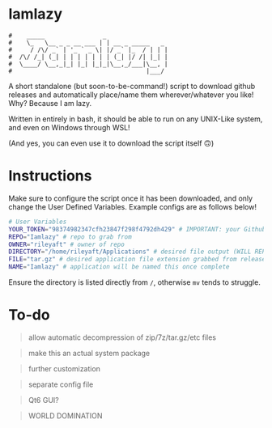 # Iamlazy
```
#    _____                _
#    \_   \__ _ _ __ ___ | | __ _ _____   _
#     / /\/ _` | '_ ` _ \| |/ _` |_  / | | |
#  /\/ /_| (_| | | | | | | | (_| |/ /| |_| |
#  \____/ \__,_|_| |_| |_|_|\__,_/___|\__, |
#                                     |___/
```
A short standalone (but soon-to-be-command!) script to download github releases and automatically place/name them wherever/whatever you like! Why? Because I am lazy.

Written in entirely in bash, it should be able to run on any UNIX-Like system, and even on Windows through WSL!

(And yes, you can even use it to download the script itself 🙃)

# Instructions
Make sure to configure the script once it has been downloaded, and only change the User Defined Variables.
Example configs are as follows below!
```bash
# User Variables
YOUR_TOKEN="98374982347cfh23847f298f4792dh429" # IMPORTANT: your Github API access key, make one at "https://github.com/settings/tokens"
REPO="Iamlazy" # repo to grab from
OWNER="rileyaft" # owner of repo
DIRECTORY="/home/rileyaft/Applications" # desired file output (WILL REPLACE EXISTING FILE IF PRESENT)
FILE="tar.gz" # desired application file extension grabbed from releases, ie "7z"
NAME="Iamlazy" # application will be named this once complete
```
Ensure the directory is listed directly from ```/```, otherwise ```mv``` tends to struggle.

# To-do
> allow automatic decompression of zip/7z/tar.gz/etc files

> make this an actual system package

> further customization

> separate config file

> Qt6 GUI?

> WORLD DOMINATION
